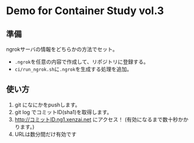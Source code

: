 # Demo for Container Study vol.3


## 準備

ngrokサーバの情報をどちらかの方法でセット。

- `.ngrok`を任意の内容で作成して、リポジトリに登録する。
- `ci/run_ngrok.sh`に`.ngrok`を生成する処理を追加。


## 使い方

1. git になにかをpushします。
2. git log でコミットID(sha1)を取得します。
3. http://コミットID.ng1.xenzai.net にアクセス！ (有効になるまで数十秒かかります。)
4. URLは数分間だけ有効です

